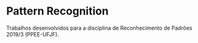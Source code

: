 # Pattern Recognition

Trabalhos desenvolvidos para a disciplina de Reconhecimento de Padrões 2019/3 (PPEE-UFJF).
